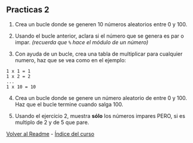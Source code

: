 ## Practicas 2

1. Crea un bucle donde se generen 10 números aleatorios entre 0 y 100.  

2. Usando el bucle anterior, aclara si el número que se genera es par o impar. *(recuerda que `%` hace el módulo de un número)*  

3. Con ayuda de un bucle, crea una tabla de multiplicar para cualquier numero, haz que se vea como en el ejemplo:
```
1 x 1 = 1
1 x 2 = 2
...
1 x 10 = 10
```

4. Crea un bucle donde se genere un número aleatorio de entre 0 y 100. Haz que el bucle termine cuando salga 100.

5. Usando el ejercicio 2, muestra **sólo** los números impares PERO, si es multiplo de 2 y de 5 que pare.  

[Volver al Readme](https://github.com/EduFdezSoy/curso-php/blob/master/README.md#curso-php) - [Índice del curso](https://github.com/EduFdezSoy/curso-php/blob/master/README.md#%C3%8Dndice-de-clases)
